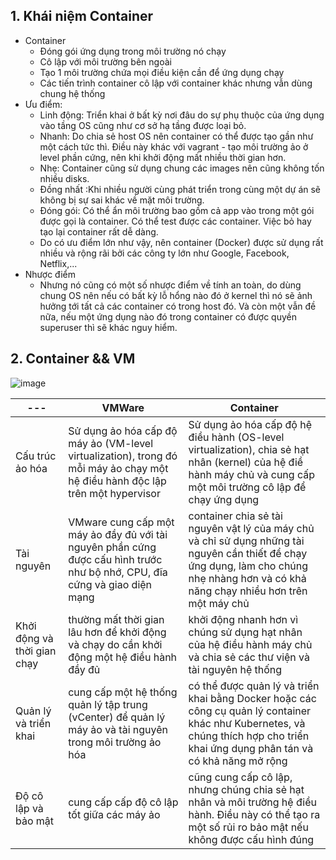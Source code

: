 ## 1. Khái niệm Container
- Container
  - Đóng gói ứng dụng trong môi trường nó chạy
  - Cô lập với môi trường bên ngoài
  - Tạo 1 môi trường chứa mọi điều kiện cần để ứng dụng chạy
  - Các tiến trình container cô lập với container khác nhưng vẫn dùng chung hệ thống
- Ưu điểm:
  - Linh động: Triển khai ở bất kỳ nơi đâu do sự phụ thuộc của ứng dụng vào tầng OS cũng như cơ sở hạ tầng được loại bỏ.
  - Nhanh: Do chia sẻ host OS nên container có thể được tạo gần như một cách tức thì. Điều này khác với vagrant - tạo môi trường ảo ở level phần cứng, nên khi khởi động mất nhiều thời gian hơn.
  - Nhẹ: Container cũng sử dụng chung các images nên cũng không tốn nhiều disks.
  - Đồng nhất :Khi nhiều người cùng phát triển trong cùng một dự án sẽ không bị sự sai khác về mặt môi trường.
  - Đóng gói: Có thể ẩn môi trường bao gồm cả app vào trong một gói được gọi là container. Có thể test được các container. Việc bỏ hay tạo lại container rất dễ dàng.
  - Do có ưu điểm lớn như vậy, nên container (Docker) được sử dụng rất nhiều và rộng rãi bởi các công ty lớn như Google, Facebook, Netflix,...
- Nhược điểm
  - Nhưng nó cũng có một số nhược điểm về tính an toàn, do dùng chung OS nên nếu có bất kỳ lỗ hổng nào đó ở kernel thì nó sẽ ảnh hưởng tới tất cả các container có trong host đó. Và còn một vẫn đề nữa, nếu một ứng dụng nào đó trong container có được quyền superuser thì sẽ khác nguy hiểm.
## 2. Container && VM
![image](https://github.com/DinhHa1011/Docker/assets/119484840/6d795960-6fa5-4fb2-8275-6a4b6556eccf)

| --- | VMWare | Container |
| --- | ------ | --------- |
| Cấu trúc ảo hóa | Sử dụng ảo hóa cấp độ máy ảo (VM-level virtualization), trong đó mỗi máy ảo chạy một hệ điều hành độc lập trên một hypervisor | Sử dụng ảo hóa cấp độ hệ điều hành (OS-level virtualization), chia sẻ hạt nhân (kernel) của hệ điề hành máy chủ và cung cấp một môi trường cô lập để chạy ứng dụng |
| Tài nguyên | VMware cung cấp một máy ảo đầy đủ với tài nguyên phần cứng được cấu hình trước như bộ nhớ, CPU, đĩa cứng và giao diện mạng | container chia sẻ tài nguyên vật lý của máy chủ và chỉ sử dụng những tài nguyên cần thiết để chạy ứng dụng, làm cho chúng nhẹ nhàng hơn và có khả năng chạy nhiều hơn trên một máy chủ |
| Khởi động và thời gian chạy | thường mất thời gian lâu hơn để khởi động và chạy do cần khởi động một hệ điều hành đầy đủ | khởi động nhanh hơn vì chúng sử dụng hạt nhân của hệ điều hành máy chủ và chia sẻ các thư viện và tài nguyên hệ thống |
| Quản lý và triển khai | cung cấp một hệ thống quản lý tập trung (vCenter) để quản lý máy ảo và tài nguyên trong môi trường ảo hóa | có thể được quản lý và triển khai bằng Docker hoặc các công cụ quản lý container khác như Kubernetes, và chúng thích hợp cho triển khai ứng dụng phân tán và có khả năng mở rộng |
| Độ cô lập và bảo mật | cung cấp cấp độ cô lập tốt giữa các máy ảo | cũng cung cấp cô lập, nhưng chúng chia sẻ hạt nhân và môi trường hệ điều hành. Điều này có thể tạo ra một số rủi ro bảo mật nếu không được cấu hình đúng |
